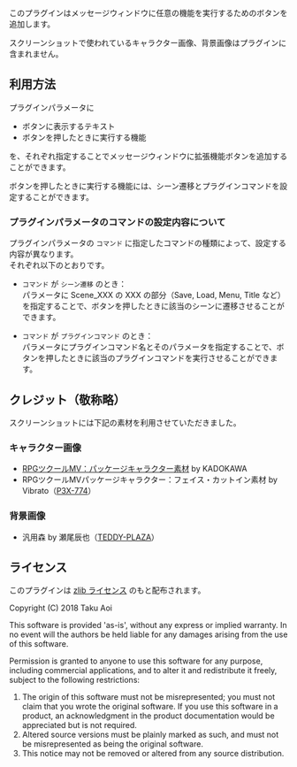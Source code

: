 このプラグインはメッセージウィンドウに任意の機能を実行するためのボタンを追加します。

スクリーンショットで使われているキャラクター画像、背景画像はプラグインに含まれません。

## 利用方法

プラグインパラメータに

- ボタンに表示するテキスト
- ボタンを押したときに実行する機能

を、それぞれ指定することでメッセージウィンドウに拡張機能ボタンを追加することができます。

ボタンを押したときに実行する機能には、シーン遷移とプラグインコマンドを設定することができます。

### プラグインパラメータのコマンドの設定内容について

プラグインパラメータの `コマンド` に指定したコマンドの種類によって、設定する内容が異なります。\
それぞれ以下のとおりです。

- `コマンド` が `シーン遷移` のとき：\
  パラメータに Scene_XXX の XXX の部分（Save, Load, Menu, Title など）を指定することで、ボタンを押したときに該当のシーンに遷移させることができます。

- `コマンド` が `プラグインコマンド` のとき：\
  パラメータにプラグインコマンド名とそのパラメータを指定することで、ボタンを押したときに該当のプラグインコマンドを実行させることができます。

## クレジット（敬称略）

スクリーンショットには下記の素材を利用させていただきました。

### キャラクター画像
- [RPGツクールMV：パッケージキャラクター素材](http://store.tkool.jp/a/rpg-maker-mv-music-sound/cover-art-characters-pack) by KADOKAWA
- RPGツクールMVパッケージキャラクター：フェイス・カットイン素材 by Vibrato（[P3X-774](http://p3x774.web.fc2.com/)）

### 背景画像
- 汎用森 by 瀬尾辰也（[TEDDY-PLAZA](http://teddy-plaza.sakura.ne.jp/)）

## ライセンス
このプラグインは [zlib ライセンス](https://www.zlib.net/zlib_license.html) のもと配布されます。

Copyright (C) 2018 Taku Aoi

This software is provided 'as-is', without any express or implied
warranty.  In no event will the authors be held liable for any damages
arising from the use of this software.

Permission is granted to anyone to use this software for any purpose,
including commercial applications, and to alter it and redistribute it
freely, subject to the following restrictions:

1. The origin of this software must not be misrepresented; you must not
    claim that you wrote the original software. If you use this software
    in a product, an acknowledgment in the product documentation would be
    appreciated but is not required.
2. Altered source versions must be plainly marked as such, and must not be
    misrepresented as being the original software.
3. This notice may not be removed or altered from any source distribution.

